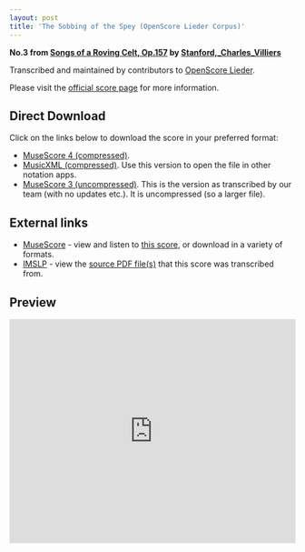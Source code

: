 ```yaml
---
layout: post
title: 'The Sobbing of the Spey (OpenScore Lieder Corpus)'
---
```


__No.3 from [Songs of a Roving Celt, Op.157](https://fourscoreandmore.org/OpenScore/Stanford%2C_Charles_Villiers/Songs_of_a_Roving_Celt%2C_Op.157/) by [Stanford,_Charles_Villiers](https://fourscoreandmore.org/OpenScore/Stanford%2C_Charles_Villiers)__

Transcribed and maintained by contributors to [OpenScore Lieder].

Please visit the [official score page] for more information.

[official score page]: https://musescore.com/openscore-lieder-corpus/scores/6548234
[OpenScore Lieder]: https://musescore.com/openscore-lieder-corpus

## Direct Download

Click on the links below to download the score in your preferred format:
- [MuseScore 4 (compressed)](https://fourscoreandmore.org/OpenScore/Stanford%2C_Charles_Villiers/Songs_of_a_Roving_Celt%2C_Op.157/3_The_Sobbing_of_the_Spey.mscz).
- [MusicXML (compressed)](https://fourscoreandmore.org/OpenScore/Stanford%2C_Charles_Villiers/Songs_of_a_Roving_Celt%2C_Op.157/3_The_Sobbing_of_the_Spey.mxl). Use this version to open the file in other notation apps.
- [MuseScore 3 (uncompressed)](https://raw.githubusercontent.com/OpenScore/Lieder/refs/heads/main/scores/Stanford%2C_Charles_Villiers/Songs_of_a_Roving_Celt%2C_Op.157/3_The_Sobbing_of_the_Spey/lc6548234.mscx). This is the version as transcribed by our team (with no updates etc.). It is uncompressed (so a larger file).

## External links

- [MuseScore] - view and listen to [this score][MuseScore], or download in a variety of formats.
- [IMSLP] - view the [source PDF file(s)][IMSLP] that this score was transcribed from.

[MuseScore]: https://musescore.com/score/6548234
[IMSLP]: https://imslp.org/wiki/Special:ReverseLookup/463803

## Preview

<iframe width="100%" height="394" src="https://musescore.com/openscore-lieder-corpus/scores/6548234/embed" frameborder="0" allowfullscreen allow="autoplay; fullscreen"></iframe>
